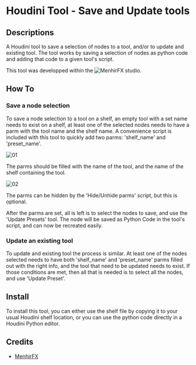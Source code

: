 # Houdini Tool - Save and Update tools
## Descriptions
A Houdini tool to save a selection of nodes to a tool, and/or to update and existing tool.
The tool works by saving a selection of nodes as python code and adding that code to a given tool's script.

This tool was developped within the ![MenhirFX studio](https://menhirfx.com/fr).

## How To
### Save a node selection
To save a node selection to a tool on a shelf, an empty tool with a set name needs to exist on a shelf, at least one of the selected nodes needs to have a parm with the tool name and the shelf name. A convenience script is included with this tool to quickly add two parms: 'shelf_name' and 'preset_name'.

![01](https://user-images.githubusercontent.com/72398192/186459524-6317f639-0763-401a-902f-c5523fa5b87d.PNG)

The parms should be filled with the name of the tool, and the name of the shelf containing the tool. 

![02](https://user-images.githubusercontent.com/72398192/186460755-7d6442e2-38fe-4ab1-83c2-9511093144c3.PNG)

 The parms can be hidden by the 'Hide/Unhide parms' script, but this is optional.

After the parms are set, all is left is to select the nodes to save, and use the 'Update Presets' tool. The node will be saved as Python Code in the tool's script, and can now be recreated easily.

### Update an existing tool
To update and existing tool the process is similar. At least one of the nodes selected needs to have both 'shelf_name' and 'preset_name' parms filled out with the right info, and the tool that need to be updated needs to exist.
If those conditions are met, then all that is needed is to select all the nodes, and use 'Update Preset'.


## Install
To install this tool, you can either use the shelf file by copying it to your usual Houdini shelf location, or you can use the python code directly in a Houdini Python editor.


## Credits
- [MenhirFX](www.menhirfx.com)
